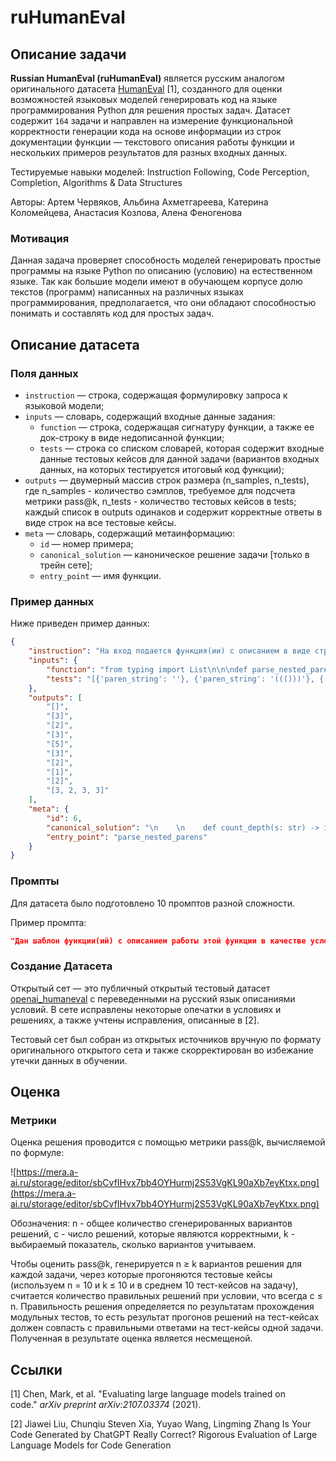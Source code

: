 # ruHumanEval

## Описание задачи

**Russian HumanEval (ruHumanEval)** является русским аналогом оригинального датасета [HumanEval](https://huggingface.co/datasets/openai_humaneval) [1], созданного для оценки возможностей языковых моделей генерировать код на языке программирования Python для решения простых задач. Датасет содержит `164` задачи и направлен на измерение функциональной корректности генерации кода на основе информации из строк документации функции — текстового описания работы функции и нескольких примеров результатов для разных входных данных.

Тестируемые навыки моделей: Instruction Following, Code Perception, Completion, Algorithms & Data Structures

Авторы: Артем Червяков, Альбина Ахметгареева, Катерина Коломейцева, Анастасия Козлова, Алена Феногенова

### Мотивация

Данная задача проверяет способность моделей генерировать простые программы на языке Python по описанию (условию) на естественном языке. Так как большие модели имеют в обучающем корпусе долю текстов (программ) написанных на различных языках программирования, предполагается, что они обладают способностью понимать и составлять код для простых задач.

## Описание датасета

### Поля данных

- `instruction` — строка, содержащая формулировку запроса к языковой модели;
- `inputs` — словарь, содержащий входные данные задания:
    - `function` — строка, содержащая сигнатуру функции, а также ее док-строку в виде недописанной функции;
    - `tests` — строка со списком словарей, которая содержит входные данные тестовых кейсов для данной задачи (вариантов входных данных, на которых тестируется итоговый код функции);
- `outputs` — двумерный массив строк размера (n_samples, n_tests), где n_samples - количество сэмплов, требуемое для подсчета метрики pass@k, n_tests - количество тестовых кейсов в tests; каждый список в outputs одинаков и содержит корректные ответы в виде строк на все тестовые кейсы.
- `meta` — cловарь, содержащий метаинформацию:
    - `id` — номер примера;
    - `canonical_solution` — каноническое решение задачи [только в трейн сете];
    - `entry_point` — имя функции.

### Пример данных

Ниже приведен пример данных:

```json
{
	"instruction": "На вход подается функция(ии) с описанием в виде строки docstring. В соответствии с описанием вам необходимо реализовать функцию(ии)\n{function}",
	"inputs": {
		"function": "from typing import List\n\n\ndef parse_nested_parens(paren_string: str) -> List[int]:\n    \"\"\"Входными данными для этой функции является строка, представленная несколькими группами вложенных круглых скобок, разделенных пробелами. Для каждой группы выведите самый глубокий уровень вложенности круглых скобок. Например, (()()) имеет максимум два уровня вложенности, в то время как ((())) имеет три.\n    Примеры: \n        parse_nested_parens('(()()) ((())) () ((())()())') \n        [2, 3, 1, 3]\n    \"\"\"",
		"tests": "[{'paren_string': ''}, {'paren_string': '((()))'}, {'paren_string': '(())(()())'}, {'paren_string': '(())(()(()))((()()))'}, {'paren_string': '(()()(((())))(()(())))()'}, {'paren_string': '()((()))'}, {'paren_string': '(())'}, {'paren_string': '()()()'}, {'paren_string': '()(())'}, {'paren_string': '((())()) ()(()()) ((())) ((())())'}]"
	},
	"outputs": [
		"[]",
		"[3]",
		"[2]",
		"[3]",
		"[5]",
		"[3]",
		"[2]",
		"[1]",
		"[2]",
		"[3, 2, 3, 3]"
	],
	"meta": {
		"id": 6,
		"canonical_solution": "\n    \n    def count_depth(s: str) -> int:\n        max_depth, cnt = 0, 0\n        for ch in s:\n            if ch == \"(\": cnt += 1\n            if ch == \")\": cnt -= 1\n            max_depth = max(max_depth, cnt)\n        return max_depth\n    \n    return [count_depth(s) for s in paren_string.split(\" \") if s != \"\"]\n\n",
		"entry_point": "parse_nested_parens"
	}
}
```

### Промпты

Для датасета было подготовлено 10 промптов разной сложности.

Пример промпта:

```json
"Дан шаблон функции(ий) с описанием работы этой функции в качестве условия задачи. Допишите программу\n{function}"
```

### Создание Датасета

Открытый сет — это публичный открытый тестовый датасет [openai_humaneval](https://huggingface.co/datasets/openai_humaneval) с переведенными на русский язык описаниями условий. В сете исправлены некоторые опечатки в условиях и решениях, а также учтены исправления, описанные в [2].

Тестовый сет был собран из открытых источников вручную по формату оригинального открытого сета и также скорректирован во избежание утечки данных в обучении.

## Оценка

### Метрики

Оценка решения проводится с помощью метрики pass@k, вычисляемой по формуле:

![https://mera.a-ai.ru/storage/editor/sbCvfIHvx7bb4OYHurmj2S53VgKL90aXb7eyKtxx.png](https://mera.a-ai.ru/storage/editor/sbCvfIHvx7bb4OYHurmj2S53VgKL90aXb7eyKtxx.png)


Обозначения: n - общее количество сгенерированных вариантов решений, c - число решений, которые являются корректными, k - выбираемый показатель, сколько вариантов учитываем.

Чтобы оценить pass@k, генерируется n ≥ k вариантов решения для каждой задачи, через которые прогоняются тестовые кейсы (используем n = 10 и k ≤ 10 и в среднем 10 тест-кейсов на задачу), считается количество правильных решений при условии, что всегда c ≤ n. Правильность решения определяется по результатам прохождения модульных тестов, то есть результат прогонов решений  на тест-кейсах должен совпасть с правильными ответами на тест-кейсы одной задачи. Полученная в результате оценка является несмещеной.

## Ссылки

[1] Chen, Mark, et al. "Evaluating large language models trained on code." *arXiv preprint arXiv:2107.03374* (2021).

[2] Jiawei Liu, Chunqiu Steven Xia, Yuyao Wang, Lingming Zhang Is Your Code Generated by ChatGPT Really Correct? Rigorous Evaluation of Large Language Models for Code Generation

